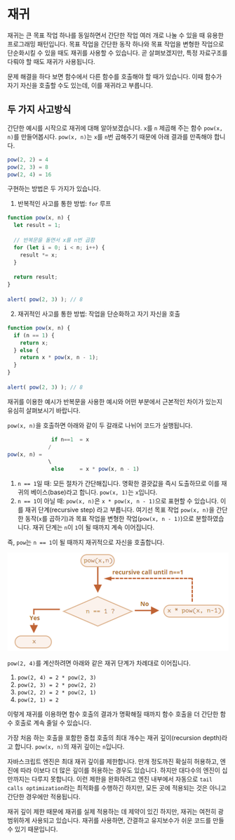 # 재귀

재귀는 큰 목표 작업 하나를 동일하면서 간단한 작업 여러 개로 나눌 수 있을 때 유용한 프로그래밍 패턴입니다. 목표 작업을 간단한 동작 하나와 목표 작업을 변형한 작업으로 단순화시킬 수 있을 때도 재귀를 사용할 수 있습니다. 곧 살펴보겠지만, 특정 자료구조를 다뤄야 할 때도 재귀가 사용됩니다.

문제 해결을 하다 보면 함수에서 다른 함수를 호출해야 할 때가 있습니다. 이때 함수가 자기 자신을 호출할 수도 있는데, 이를 재귀라고 부릅니다.

## 두 가지 사고방식

간단한 예시를 시작으로 재귀에 대해 알아보겠습니다. `x`를 `n` 제곱해 주는 함수 `pow(x, n)`를 만들어봅시다. `pow(x, n)`는 `x`를 `n`번 곱해주기 때문에 아래 결과를 만족해야 합니다.

```js
pow(2, 2) = 4
pow(2, 3) = 8
pow(2, 4) = 16
```

구현하는 방법은 두 가지가 있습니다.

1. 반복적인 사고를 통한 방법: `for` 루프

```js
function pow(x, n) {
  let result = 1;

  // 반복문을 돌면서 x를 n번 곱함
  for (let i = 0; i < n; i++) {
    result *= x;
  }

  return result;
}

alert( pow(2, 3) ); // 8
```

2. 재귀적인 사고를 통한 방법: 작업을 단순화하고 자기 자신을 호출

```js
function pow(x, n) {
  if (n == 1) {
    return x;
  } else {
    return x * pow(x, n - 1);
  }
}

alert( pow(2, 3) ); // 8
```

재귀를 이용한 예시가 반복문을 사용한 예시와 어떤 부분에서 근본적인 차이가 있는지 유심히 살펴보시기 바랍니다.

`pow(x, n)`을 호출하면 아래와 같이 두 갈래로 나뉘어 코드가 실행됩니다.

```js
              if n==1  = x
             /
pow(x, n) =
             \
              else     = x * pow(x, n - 1)
```

1. `n == 1`일 때: 모든 절차가 간단해집니다. 명확한 결괏값을 즉시 도출하므로 이를 재귀의 베이스(base)라고 합니다. `pow(x, 1)`는 `x`입니다.
2. `n == 1`이 아닐 때: `pow(x, n)`은 `x * pow(x, n - 1)`으로 표현할 수 있습니다. 이를 재귀 단계(recursive step) 라고 부릅니다. 여기선 목표 작업 `pow(x, n)`을 간단한 동작(`x`를 곱하기)과 목표 작업을 변형한 작업(`pow(x, n - 1)`)으로 분할하였습니다. 재귀 단계는 `n`이 `1`이 될 때까지 계속 이어집니다.

즉, `pow`는 `n == 1`이 될 때까지 재귀적으로 자신을 호출합니다.

![alt text](image.png)

`pow(2, 4)`를 계산하려면 아래와 같은 재귀 단계가 차례대로 이어집니다.

1. `pow(2, 4) = 2 * pow(2, 3)`
2. `pow(2, 3) = 2 * pow(2, 2)`
3. `pow(2, 2) = 2 * pow(2, 1)`
4. `pow(2, 1) = 2`

이렇게 재귀를 이용하면 함수 호출의 결과가 명확해질 때까지 함수 호출을 더 간단한 함수 호출로 계속 줄일 수 있습니다.

가장 처음 하는 호출을 포함한 중첩 호출의 최대 개수는 재귀 깊이(recursion depth)라고 합니다. `pow(x, n)`의 재귀 깊이는 `n`입니다.

자바스크립트 엔진은 최대 재귀 깊이를 제한합니다. 만개 정도까진 확실히 허용하고, 엔진에 따라 이보다 더 많은 깊이를 허용하는 경우도 있습니다. 하지만 대다수의 엔진이 십만까지는 다루지 못합니다. 이런 제한을 완화하려고 엔진 내부에서 자동으로 `tail calls optimization`라는 최적화를 수행하긴 하지만, 모든 곳에 적용되는 것은 아니고 간단한 경우에만 적용됩니다.

재귀 깊이 제한 때문에 재귀를 실제 적용하는 데 제약이 있긴 하지만, 재귀는 여전히 광범위하게 사용되고 있습니다. 재귀를 사용하면, 간결하고 유지보수가 쉬운 코드를 만들 수 있기 때문입니다.